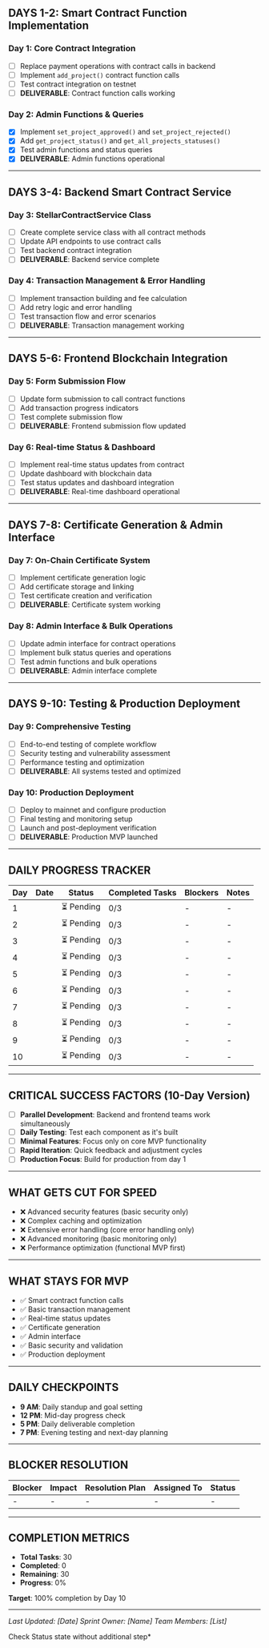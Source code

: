 
## **DAYS 1-2: Smart Contract Function Implementation**

### **Day 1: Core Contract Integration**

- [ ] Replace payment operations with contract calls in backend
- [ ] Implement `add_project()` contract function calls
- [ ] Test contract integration on testnet
- [ ] **DELIVERABLE**: Contract function calls working

### **Day 2: Admin Functions & Queries**

- [x] Implement `set_project_approved()` and `set_project_rejected()`
- [x] Add `get_project_status()` and `get_all_projects_statuses()`
- [x] Test admin functions and status queries
- [x] **DELIVERABLE**: Admin functions operational

---

## **DAYS 3-4: Backend Smart Contract Service**

### **Day 3: StellarContractService Class**

- [ ] Create complete service class with all contract methods
- [ ] Update API endpoints to use contract calls
- [ ] Test backend contract integration
- [ ] **DELIVERABLE**: Backend service complete

### **Day 4: Transaction Management & Error Handling**

- [ ] Implement transaction building and fee calculation
- [ ] Add retry logic and error handling
- [ ] Test transaction flow and error scenarios
- [ ] **DELIVERABLE**: Transaction management working

---

## **DAYS 5-6: Frontend Blockchain Integration**

### **Day 5: Form Submission Flow**

- [ ] Update form submission to call contract functions
- [ ] Add transaction progress indicators
- [ ] Test complete submission flow
- [ ] **DELIVERABLE**: Frontend submission flow updated

### **Day 6: Real-time Status & Dashboard**

- [ ] Implement real-time status updates from contract
- [ ] Update dashboard with blockchain data
- [ ] Test status updates and dashboard integration
- [ ] **DELIVERABLE**: Real-time dashboard operational

---

## **DAYS 7-8: Certificate Generation & Admin Interface**

### **Day 7: On-Chain Certificate System**

- [ ] Implement certificate generation logic
- [ ] Add certificate storage and linking
- [ ] Test certificate creation and verification
- [ ] **DELIVERABLE**: Certificate system working

### **Day 8: Admin Interface & Bulk Operations**

- [ ] Update admin interface for contract operations
- [ ] Implement bulk status queries and operations
- [ ] Test admin functions and bulk operations
- [ ] **DELIVERABLE**: Admin interface complete

---

## **DAYS 9-10: Testing & Production Deployment**

### **Day 9: Comprehensive Testing**

- [ ] End-to-end testing of complete workflow
- [ ] Security testing and vulnerability assessment
- [ ] Performance testing and optimization
- [ ] **DELIVERABLE**: All systems tested and optimized

### **Day 10: Production Deployment**

- [ ] Deploy to mainnet and configure production
- [ ] Final testing and monitoring setup
- [ ] Launch and post-deployment verification
- [ ] **DELIVERABLE**: Production MVP launched

---

## **DAILY PROGRESS TRACKER**

| Day | Date | Status     | Completed Tasks | Blockers | Notes |
| --- | ---- | ---------- | --------------- | -------- | ----- |
| 1   |      | ⏳ Pending | 0/3             | -        | -     |
| 2   |      | ⏳ Pending | 0/3             | -        | -     |
| 3   |      | ⏳ Pending | 0/3             | -        | -     |
| 4   |      | ⏳ Pending | 0/3             | -        | -     |
| 5   |      | ⏳ Pending | 0/3             | -        | -     |
| 6   |      | ⏳ Pending | 0/3             | -        | -     |
| 7   |      | ⏳ Pending | 0/3             | -        | -     |
| 8   |      | ⏳ Pending | 0/3             | -        | -     |
| 9   |      | ⏳ Pending | 0/3             | -        | -     |
| 10  |      | ⏳ Pending | 0/3             | -        | -     |

---

## **CRITICAL SUCCESS FACTORS (10-Day Version)**

- [ ] **Parallel Development**: Backend and frontend teams work simultaneously
- [ ] **Daily Testing**: Test each component as it's built
- [ ] **Minimal Features**: Focus only on core MVP functionality
- [ ] **Rapid Iteration**: Quick feedback and adjustment cycles
- [ ] **Production Focus**: Build for production from day 1

---

## **WHAT GETS CUT FOR SPEED**

- ❌ Advanced security features (basic security only)
- ❌ Complex caching and optimization
- ❌ Extensive error handling (core error handling only)
- ❌ Advanced monitoring (basic monitoring only)
- ❌ Performance optimization (functional MVP first)

---

## **WHAT STAYS FOR MVP**

- ✅ Smart contract function calls
- ✅ Basic transaction management
- ✅ Real-time status updates
- ✅ Certificate generation
- ✅ Admin interface
- ✅ Basic security and validation
- ✅ Production deployment

---

## **DAILY CHECKPOINTS**

- **9 AM**: Daily standup and goal setting
- **12 PM**: Mid-day progress check
- **5 PM**: Daily deliverable completion
- **7 PM**: Evening testing and next-day planning

---

## **BLOCKER RESOLUTION**

| Blocker | Impact | Resolution Plan | Assigned To | Status |
| ------- | ------ | --------------- | ----------- | ------ |
| -       | -      | -               | -           | -      |

---

## **COMPLETION METRICS**

- **Total Tasks**: 30
- **Completed**: 0
- **Remaining**: 30
- **Progress**: 0%

**Target**: 100% completion by Day 10

---

_Last Updated: [Date]_
_Sprint Owner: [Name]_
_Team Members: [List]_

Check Status state without additional step\*
